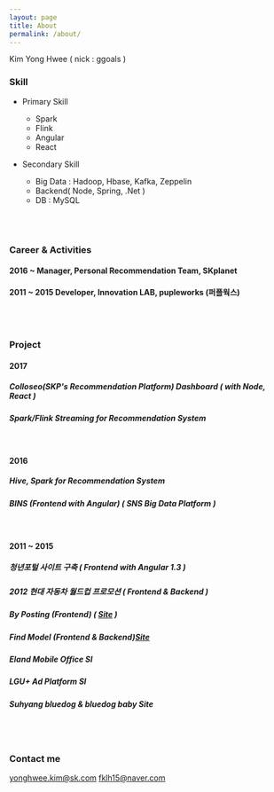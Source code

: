 ```yaml
---
layout: page
title: About
permalink: /about/
---
```


Kim Yong Hwee ( nick : ggoals )

### Skill

 - Primary Skill
   - Spark
   - Flink
   - Angular
   - React

 - Secondary Skill
   - Big Data : Hadoop, Hbase, Kafka, Zeppelin
   - Backend( Node, Spring, .Net )
   - DB : MySQL

<br/><br/>
### Career & Activities

#### 2016 ~ Manager, Personal Recommendation Team, SKplanet

#### 2011 ~ 2015 Developer, Innovation LAB, pupleworks (퍼플웍스)

<br/><br/>
### Project
#### 2017
##### Colloseo(SKP's Recommendation Platform) Dashboard ( with Node, React )
##### Spark/Flink Streaming for Recommendation System

<br/>

#### 2016

##### Hive, Spark for Recommendation System
##### BINS (Frontend with Angular) ( SNS Big Data Platform )

<br/>

#### 2011 ~ 2015

##### 청년포털 사이트 구축 ( Frontend with Angular 1.3 )
##### 2012 현대 자동차 월드컵 프로모션 ( Frontend & Backend )
##### By Posting (Frontend) ( [Site](http://www.byposting.com/) )
##### Find Model (Frontend & Backend)[Site](http://www.findmodel.co.kr/ModelFinder)
##### Eland Mobile Office SI
##### LGU+ Ad Platform SI
##### Suhyang bluedog & bluedog baby Site

<br/><br/>
### Contact me
[yonghwee.kim@sk.com](mailto:yonghwee.kim@sk.com)
[fklh15@naver.com](mailto:fklh15@naver.com)
